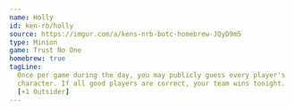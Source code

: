 ```yaml
---
name: Holly
id: ken-rb/holly
source: https://imgur.com/a/kens-nrb-botc-homebrew-JQyD9m5
type: Minion
game: Trust No One
homebrew: true
tagLine:
  Once per game during the day, you may publicly guess every player's
  character. If all good players are correct, your team wins tonight.
  [+1 Outsider]
---
```

